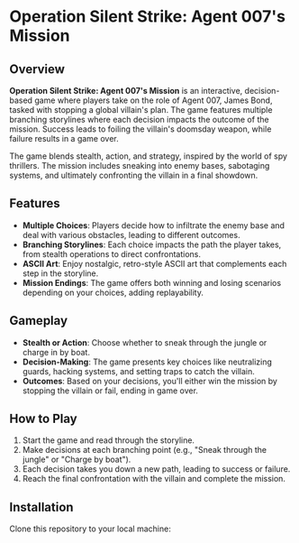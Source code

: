 # Operation Silent Strike: Agent 007's Mission

## Overview

**Operation Silent Strike: Agent 007's Mission** is an interactive, decision-based game where players take on the role of Agent 007, James Bond, tasked with stopping a global villain's plan. The game features multiple branching storylines where each decision impacts the outcome of the mission. Success leads to foiling the villain's doomsday weapon, while failure results in a game over.

The game blends stealth, action, and strategy, inspired by the world of spy thrillers. The mission includes sneaking into enemy bases, sabotaging systems, and ultimately confronting the villain in a final showdown.

## Features

- **Multiple Choices**: Players decide how to infiltrate the enemy base and deal with various obstacles, leading to different outcomes.
- **Branching Storylines**: Each choice impacts the path the player takes, from stealth operations to direct confrontations.
- **ASCII Art**: Enjoy nostalgic, retro-style ASCII art that complements each step in the storyline.
- **Mission Endings**: The game offers both winning and losing scenarios depending on your choices, adding replayability.

## Gameplay

- **Stealth or Action**: Choose whether to sneak through the jungle or charge in by boat.
- **Decision-Making**: The game presents key choices like neutralizing guards, hacking systems, and setting traps to catch the villain.
- **Outcomes**: Based on your decisions, you'll either win the mission by stopping the villain or fail, ending in game over.

## How to Play

1. Start the game and read through the storyline.
2. Make decisions at each branching point (e.g., "Sneak through the jungle" or "Charge by boat").
3. Each decision takes you down a new path, leading to success or failure.
4. Reach the final confrontation with the villain and complete the mission.

## Installation

Clone this repository to your local machine:
